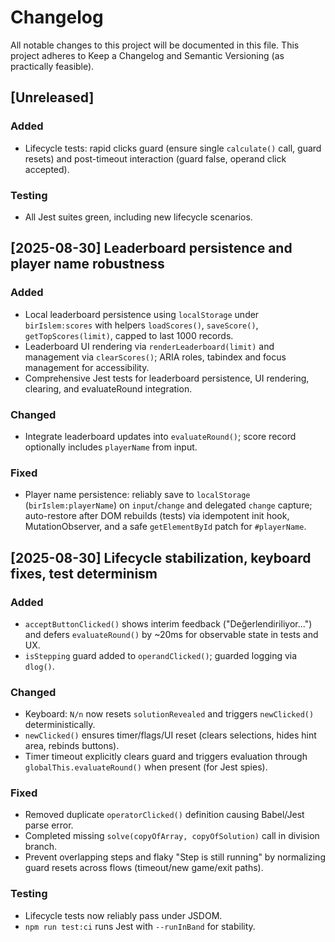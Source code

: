 # Changelog

All notable changes to this project will be documented in this file.
This project adheres to Keep a Changelog and Semantic Versioning (as practically feasible).

## [Unreleased]
### Added
- Lifecycle tests: rapid clicks guard (ensure single `calculate()` call, guard resets) and post-timeout interaction (guard false, operand click accepted).

### Testing
- All Jest suites green, including new lifecycle scenarios.

## [2025-08-30] Leaderboard persistence and player name robustness
### Added
- Local leaderboard persistence using `localStorage` under `birIslem:scores` with helpers `loadScores()`, `saveScore()`, `getTopScores(limit)`, capped to last 1000 records.
- Leaderboard UI rendering via `renderLeaderboard(limit)` and management via `clearScores()`; ARIA roles, tabindex and focus management for accessibility.
- Comprehensive Jest tests for leaderboard persistence, UI rendering, clearing, and evaluateRound integration.

### Changed
- Integrate leaderboard updates into `evaluateRound()`; score record optionally includes `playerName` from input.

### Fixed
- Player name persistence: reliably save to `localStorage` (`birIslem:playerName`) on `input`/`change` and delegated `change` capture; auto-restore after DOM rebuilds (tests) via idempotent init hook, MutationObserver, and a safe `getElementById` patch for `#playerName`.

## [2025-08-30] Lifecycle stabilization, keyboard fixes, test determinism
### Added
- `acceptButtonClicked()` shows interim feedback ("Değerlendiriliyor...") and defers `evaluateRound()` by ~20ms for observable state in tests and UX.
- `isStepping` guard added to `operandClicked()`; guarded logging via `dlog()`.

### Changed
- Keyboard: `N/n` now resets `solutionRevealed` and triggers `newClicked()` deterministically.
- `newClicked()` ensures timer/flags/UI reset (clears selections, hides hint area, rebinds buttons).
- Timer timeout explicitly clears guard and triggers evaluation through `globalThis.evaluateRound()` when present (for Jest spies).

### Fixed
- Removed duplicate `operatorClicked()` definition causing Babel/Jest parse error.
- Completed missing `solve(copyOfArray, copyOfSolution)` call in division branch.
- Prevent overlapping steps and flaky "Step is still running" by normalizing guard resets across flows (timeout/new game/exit paths).

### Testing
- Lifecycle tests now reliably pass under JSDOM.
- `npm run test:ci` runs Jest with `--runInBand` for stability.
